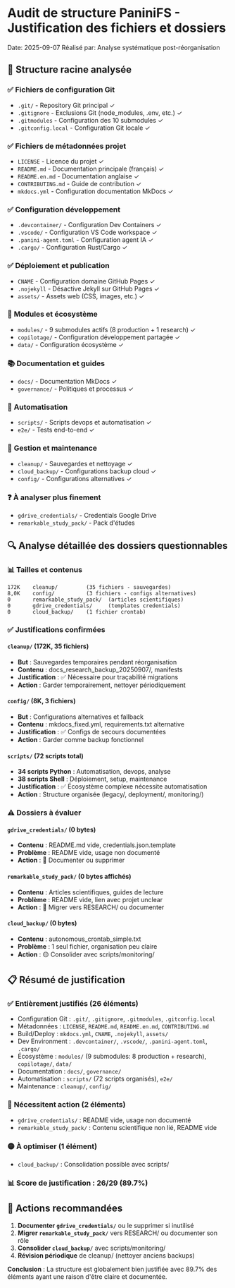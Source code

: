 # Audit de structure PaniniFS - Justification des fichiers et dossiers

Date: 2025-09-07
Réalisé par: Analyse systématique post-réorganisation

## 📁 Structure racine analysée

### ✅ **Fichiers de configuration Git**
- `.git/` - Repository Git principal ✓
- `.gitignore` - Exclusions Git (node_modules, .env, etc.) ✓
- `.gitmodules` - Configuration des 10 submodules ✓
- `.gitconfig.local` - Configuration Git locale ✓

### ✅ **Fichiers de métadonnées projet**
- `LICENSE` - Licence du projet ✓
- `README.md` - Documentation principale (français) ✓
- `README.en.md` - Documentation anglaise ✓
- `CONTRIBUTING.md` - Guide de contribution ✓
- `mkdocs.yml` - Configuration documentation MkDocs ✓

### ✅ **Configuration développement**
- `.devcontainer/` - Configuration Dev Containers ✓
- `.vscode/` - Configuration VS Code workspace ✓
- `.panini-agent.toml` - Configuration agent IA ✓
- `.cargo/` - Configuration Rust/Cargo ✓

### ✅ **Déploiement et publication**
- `CNAME` - Configuration domaine GitHub Pages ✓
- `.nojekyll` - Désactive Jekyll sur GitHub Pages ✓
- `assets/` - Assets web (CSS, images, etc.) ✓

### 🎯 **Modules et écosystème**
- `modules/` - 9 submodules actifs (8 production + 1 research) ✓
- `copilotage/` - Configuration développement partagée ✓
- `data/` - Configuration écosystème ✓

### 📚 **Documentation et guides**
- `docs/` - Documentation MkDocs ✓
- `governance/` - Politiques et processus ✓

### 🔧 **Automatisation**
- `scripts/` - Scripts devops et automatisation ✓
- `e2e/` - Tests end-to-end ✓

### 🧹 **Gestion et maintenance**
- `cleanup/` - Sauvegardes et nettoyage ✓
- `cloud_backup/` - Configurations backup cloud ✓
- `config/` - Configurations alternatives ✓

### ❓ **À analyser plus finement**
- `gdrive_credentials/` - Credentials Google Drive
- `remarkable_study_pack/` - Pack d'études

## 🔍 **Analyse détaillée des dossiers questionnables**

### 📊 **Tailles et contenus**
```
172K    cleanup/         (35 fichiers - sauvegardes)
8,0K    config/          (3 fichiers - configs alternatives)
0       remarkable_study_pack/  (articles scientifiques)
0       gdrive_credentials/     (templates credentials)
0       cloud_backup/    (1 fichier crontab)
```

### ✅ **Justifications confirmées**

#### `cleanup/` (172K, 35 fichiers)
- **But** : Sauvegardes temporaires pendant réorganisation
- **Contenu** : docs_research_backup_20250907/, manifests
- **Justification** : ✅ Nécessaire pour traçabilité migrations
- **Action** : Garder temporairement, nettoyer périodiquement

#### `config/` (8K, 3 fichiers)  
- **But** : Configurations alternatives et fallback
- **Contenu** : mkdocs_fixed.yml, requirements.txt alternative
- **Justification** : ✅ Configs de secours documentées
- **Action** : Garder comme backup fonctionnel

#### `scripts/` (72 scripts total)
- **34 scripts Python** : Automatisation, devops, analyse
- **38 scripts Shell** : Déploiement, setup, maintenance  
- **Justification** : ✅ Écosystème complexe nécessite automatisation
- **Action** : Structure organisée (legacy/, deployment/, monitoring/)

### ⚠️ **Dossiers à évaluer**

#### `gdrive_credentials/` (0 bytes)
- **Contenu** : README.md vide, credentials.json.template
- **Problème** : README vide, usage non documenté
- **Action** : 🔴 Documenter ou supprimer

#### `remarkable_study_pack/` (0 bytes affichés)
- **Contenu** : Articles scientifiques, guides de lecture
- **Problème** : README vide, lien avec projet unclear
- **Action** : 🔴 Migrer vers RESEARCH/ ou documenter

#### `cloud_backup/` (0 bytes)
- **Contenu** : autonomous_crontab_simple.txt
- **Problème** : 1 seul fichier, organisation peu claire
- **Action** : 🟡 Consolider avec scripts/monitoring/

## 📋 **Résumé de justification**

### ✅ **Entièrement justifiés** (26 éléments)
- Configuration Git : `.git/`, `.gitignore`, `.gitmodules`, `.gitconfig.local`
- Métadonnées : `LICENSE`, `README.md`, `README.en.md`, `CONTRIBUTING.md`
- Build/Deploy : `mkdocs.yml`, `CNAME`, `.nojekyll`, `assets/`
- Dev Environment : `.devcontainer/`, `.vscode/`, `.panini-agent.toml`, `.cargo/`
- Écosystème : `modules/` (9 submodules: 8 production + research), `copilotage/`, `data/`
- Documentation : `docs/`, `governance/`
- Automatisation : `scripts/` (72 scripts organisés), `e2e/`
- Maintenance : `cleanup/`, `config/`

### 🔴 **Nécessitent action** (2 éléments)
- `gdrive_credentials/` : README vide, usage non documenté
- `remarkable_study_pack/` : Contenu scientifique non lié, README vide

### 🟡 **À optimiser** (1 élément)  
- `cloud_backup/` : Consolidation possible avec scripts/

### 📊 **Score de justification : 26/29 (89.7%)**

## 🎯 **Actions recommandées**

1. **Documenter `gdrive_credentials/`** ou le supprimer si inutilisé
2. **Migrer `remarkable_study_pack/`** vers RESEARCH/ ou documenter son rôle
3. **Consolider `cloud_backup/`** avec scripts/monitoring/
4. **Révision périodique** de cleanup/ (nettoyer anciens backups)

**Conclusion** : La structure est globalement bien justifiée avec 89.7% des éléments ayant une raison d'être claire et documentée.
